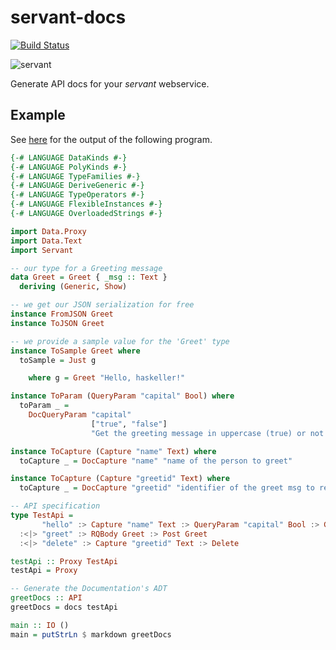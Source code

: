 # servant-docs

[![Build Status](https://secure.travis-ci.org/haskell-servant/servant-docs.svg)](http://travis-ci.org/haskell-servant/servant-docs)

![servant](https://raw.githubusercontent.com/haskell-servant/servant/master/servant.png)

Generate API docs for your *servant* webservice.

## Example

See [here](https://github.com/haskell-servant/servant-docs/blob/master/example/greet.md) for the output of the following program.

``` haskell
{-# LANGUAGE DataKinds #-}
{-# LANGUAGE PolyKinds #-}
{-# LANGUAGE TypeFamilies #-}
{-# LANGUAGE DeriveGeneric #-}
{-# LANGUAGE TypeOperators #-}
{-# LANGUAGE FlexibleInstances #-}
{-# LANGUAGE OverloadedStrings #-}

import Data.Proxy
import Data.Text
import Servant

-- our type for a Greeting message
data Greet = Greet { _msg :: Text }
  deriving (Generic, Show)

-- we get our JSON serialization for free
instance FromJSON Greet
instance ToJSON Greet

-- we provide a sample value for the 'Greet' type
instance ToSample Greet where
  toSample = Just g

    where g = Greet "Hello, haskeller!"

instance ToParam (QueryParam "capital" Bool) where
  toParam _ =
    DocQueryParam "capital"
                  ["true", "false"]
                  "Get the greeting message in uppercase (true) or not (false). Default is false."

instance ToCapture (Capture "name" Text) where
  toCapture _ = DocCapture "name" "name of the person to greet"

instance ToCapture (Capture "greetid" Text) where
  toCapture _ = DocCapture "greetid" "identifier of the greet msg to remove"

-- API specification
type TestApi =
       "hello" :> Capture "name" Text :> QueryParam "capital" Bool :> Get Greet
  :<|> "greet" :> RQBody Greet :> Post Greet
  :<|> "delete" :> Capture "greetid" Text :> Delete

testApi :: Proxy TestApi
testApi = Proxy

-- Generate the Documentation's ADT
greetDocs :: API
greetDocs = docs testApi

main :: IO ()
main = putStrLn $ markdown greetDocs
```
